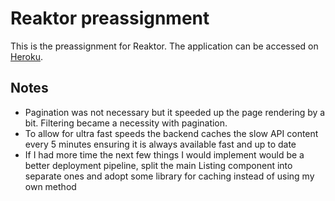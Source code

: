 # Reaktor preassignment

This is the preassignment for Reaktor. The application can be accessed on [Heroku](https://warehouse-stock-app.herokuapp.com/).

## Notes

- Pagination was not necessary but it speeded up the page rendering by a bit. Filtering became a necessity with pagination.
- To allow for ultra fast speeds the backend caches the slow API content every 5 minutes ensuring it is always available fast and up to date
- If I had more time the next few things I would implement would be a better deployment pipeline, split the main Listing component into separate ones and adopt some library for caching instead of using my own method